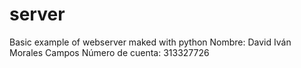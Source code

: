 # server
Basic example of webserver maked with python
Nombre: David Iván Morales Campos
Número de cuenta: 313327726
